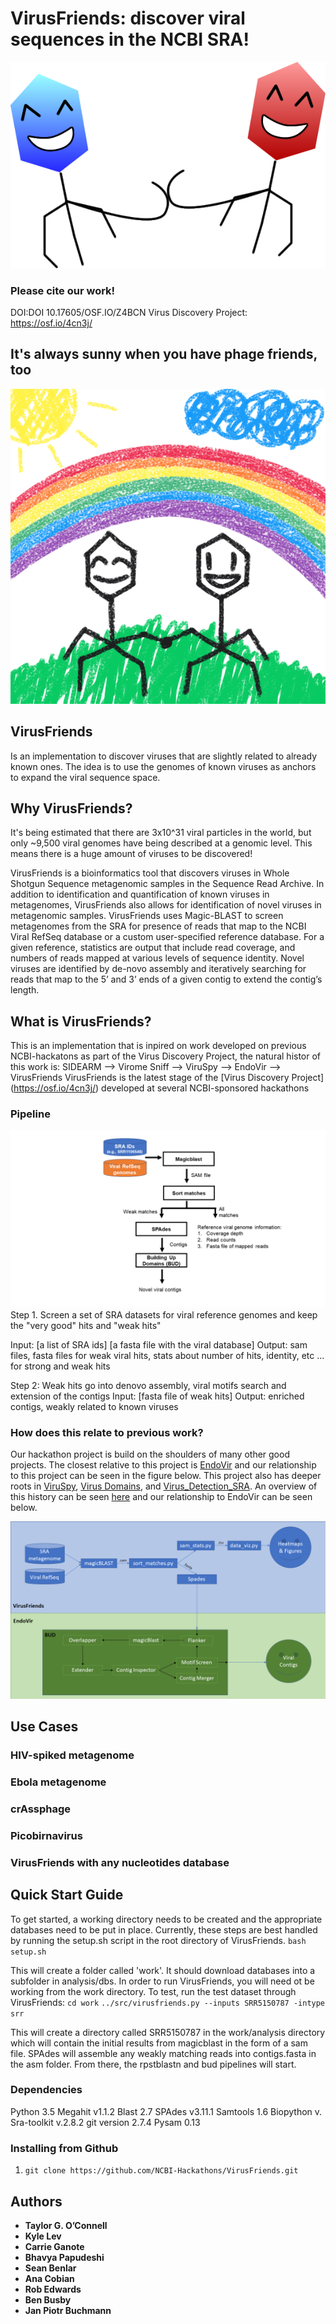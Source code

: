 
# VirusFriends: discover viral sequences in the NCBI SRA!
![Phage Friends!](images/friends.png)

### Please cite our work! 
DOI:DOI 10.17605/OSF.IO/Z4BCN 
Virus Discovery Project: https://osf.io/4cn3j/

## It's always sunny when you have phage friends, too

![virus friends](images/phagefriends2.png)

## VirusFriends 
Is an implementation to discover viruses that are slightly related to already known ones. The idea is to use the genomes of known viruses as anchors to expand the viral sequence space. 

## Why VirusFriends?
It's being estimated that there are 3x10^31 viral particles in the world, but only ~9,500 viral genomes have being described at a genomic level. This means there is a huge amount of viruses to be discovered! 

VirusFriends is a bioinformatics tool that discovers viruses in Whole Shotgun Sequence metagenomic samples in the Sequence Read Archive.  In addition to identification and quantification of known viruses in metagenomes, VirusFriends also allows for identification of novel viruses in metagenomic samples. VirusFriends uses Magic-BLAST to screen metagenomes from the SRA for presence of reads that map to the NCBI Viral RefSeq database or a custom user-specified reference database. For a given reference, statistics are output that include read coverage, and numbers of reads mapped at various levels of sequence identity. Novel viruses are identified by de-novo assembly and iteratively searching for reads that map to the 5’ and 3’ ends of a given contig to extend the contig’s length.

## What is VirusFriends?

This is an implementation that is inpired on work developed on previous NCBI-hackatons as part of the Virus Discovery Project, the natural histor of this work is: SIDEARM --> Virome Sniff --> ViruSpy --> EndoVir --> VirusFriends
VirusFriends is the latest stage of the [Virus Discovery Project] (https://osf.io/4cn3j/) developed at several NCBI-sponsored hackathons 

### Pipeline 

![VirusFriends Pipeline](images/Workflow.png)
Step 1. Screen a set of SRA datasets for viral reference genomes and keep the "very good" hits and "weak hits"

Input: [a list of SRA ids] [a fasta file with the viral database]
Output: sam files, fasta files for weak viral hits, stats about number of hits, identity, etc ... for strong and weak hits

Step 2: Weak hits go into denovo assembly, viral motifs search and extension of the contigs
Input: [fasta file of weak hits]
Output: enriched contigs, weakly related to known viruses

### How does this relate to previous work?

Our hackathon project is build on the shoulders of many other good projects. The closest relative to this project is [EndoVir](https://github.com/NCBI-Hackathons/EndoVir/tree/master) and our relationship to this project can be seen in the figure below. This project also has deeper roots in [ViruSpy](https://github.com/NCBI-Hackathons/ViruSpy/tree/master), [Virus Domains](
https://github.com/NCBI-Hackathons/Virus_Domains/tree/master), and [Virus_Detection_SRA](https://github.com/NCBI-Hackathons/Virus_Detection_SRA/tree/master). An overview of this history can be seen [here](https://osf.io/4cn3j/) and our relationship to EndoVir can be seen below.

![endovir and virusfriends](images/EndoVir_VirusFriends.png)


## Use Cases

### HIV-spiked metagenome

### Ebola metagenome 

### crAssphage

### Picobirnavirus

### VirusFriends with any nucleotides database



## Quick Start Guide ##
To get started, a working directory needs to be created and the appropriate databases need to be put in place. Currently, these steps are best handled by running the setup.sh script in the root directory of VirusFriends.
`bash setup.sh`

This will create a folder called 'work'. It should download databases into a subfolder in analysis/dbs. In order to run VirusFriends, you will need ot be working from the work directory. To test, run the test dataset through VirusFriends:
`cd work`
`../src/virusfriends.py --inputs SRR5150787 -intype srr`

This will create a directory called SRR5150787 in the work/analysis directory which will contain the initial results from magicblast in the form of a sam file. SPAdes will assemble any weakly matching reads into contigs.fasta in the asm folder. From there, the rpstblastn and bud pipelines will start.



### Dependencies ###

Python 3.5
Megahit v1.1.2
Blast 2.7
SPAdes v3.11.1
Samtools 1.6
Biopython v.
Sra-toolkit v.2.8.2
git version 2.7.4
Pysam 0.13

### Installing <this software> from Github

1. `git clone https://github.com/NCBI-Hackathons/VirusFriends.git`

## Authors

* **Taylor G. O’Connell** 
* **Kyle Lev**
* **Carrie Ganote**
* **Bhavya Papudeshi**
* **Sean Benlar**
* **Ana Cobian**
* **Rob Edwards**
* **Ben Busby**
* **Jan Piotr Buchmann** 
